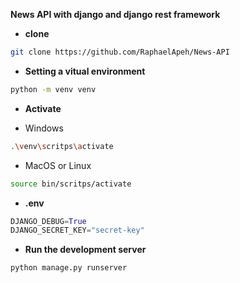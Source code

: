 **News API with django and django rest framework**

- **clone** <br>

```bash
git clone https://github.com/RaphaelApeh/News-API
```
- __Setting a vitual environment__
```bash
python -m venv venv
```
- <b>Activate</b>
* Windows
```bash
.\venv\scritps\activate
```
* MacOS or Linux
```bash
source bin/scritps/activate
```
- **.env**
```python
DJANGO_DEBUG=True
DJANGO_SECRET_KEY="secret-key"
```
- **Run the development server**
```bash
python manage.py runserver
```